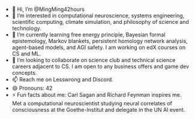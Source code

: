 - 👋 Hi, I’m @MingMing42hours
- 👀 I’m interested in computational neuroscience, systems engineering, scientific computing, climate simulation, and philosophy of science and technology.
- 🌱 I’m currently learning free energy principle, Bayesian formal epistemology, Markov blankets, persistent homology network analysis, agent-based models, and AGI safety. I am working on edX courses on CS and ML.
- 💞️ I’m looking to collaborate on science club and technical science careers adjacent to CS. I am open to any business offers and game dev concepts.
- 📫 Reach me on Lesswrong and Discord.
- 😄 Pronouns: 42
- ⚡ Fun facts about me: Carl Sagan and Richard Feynman inspires me. Met a computational neuroscientist studying neural correlates of consciousness at the Goethe-Institut and delegate in the UN AI event.

<!---
MingMing42hours/MingMing42hours is a ✨ special ✨ repository because its `README.md` (this file) appears on your GitHub profile.
You can click the Preview link to take a look at your changes.
--->
